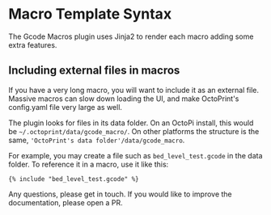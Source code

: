 # Macro Template Syntax

The Gcode Macros plugin uses Jinja2 to render each macro adding some extra features.

## Including external files in macros

If you have a very long macro, you will want to include it as an external file. Massive macros can slow down loading the UI,
and make OctoPrint's config.yaml file very large as well.

The plugin looks for files in its data folder. On an OctoPi install, this would be `~/.octoprint/data/gcode_macro/`. On other platforms
the structure is the same, `'OctoPrint's data folder'/data/gcode_macro`.

For example, you may create a file such as `bed_level_test.gcode` in the data folder. To reference it in a macro, use it like this:

```jinja
{% include "bed_level_test.gcode" %}

```

Any questions, please get in touch. If you would like to improve the documentation, please open a PR.
